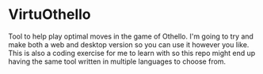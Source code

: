# VirtuOthello
Tool to help play optimal moves in the game of Othello. I'm going to try and make both a web and desktop version so you can use it however you like.
This is also a coding exercise for me to learn with so this repo might end up having the same tool written in multiple languages to choose from.
